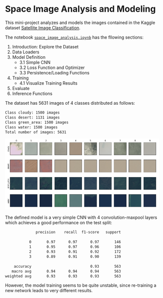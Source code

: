# Space Image Analysis and Modeling

This mini-project analyzes and models the images contained in the Kaggle dataset [Satellite Image Classification](https://www.kaggle.com/datasets/mahmoudreda55/satellite-image-classification).

The notebook [`space_image_analysis.ipynb`](./space_image_analysis.ipynb) has the fllowing sections:

1. Introduction: Explore the Dataset
2. Data Loaders
3. Model Definition
   - 3.1 Simple CNN
   - 3.2 Loss Function and Optimizer
   - 3.3 Persistence/Loading Functions
4. Training
   - 4.1 Visualize Training Results
5. Evaluate
6. Inference Functions

The dataset has 5631 images of 4 classes distributed as follows:

```
Class cloudy: 1500 images
Class desert: 1131 images
Class green_area: 1500 images
Class water: 1500 images
Total number of images: 5631
```

![Example images](./examples.png)

The defined model is a very simple CNN with 4 convolution-maxpool layers which achieves a good performance on the test split:

```
              precision    recall  f1-score   support

           0       0.97      0.97      0.97       146
           1       0.95      0.97      0.96       106
           2       0.93      0.91      0.92       172
           3       0.89      0.91      0.90       139

    accuracy                           0.93       563
   macro avg       0.94      0.94      0.94       563
weighted avg       0.93      0.93      0.93       563
```

However, the model training seems to be quite unstable, since re-training a new network leads to very different results.

